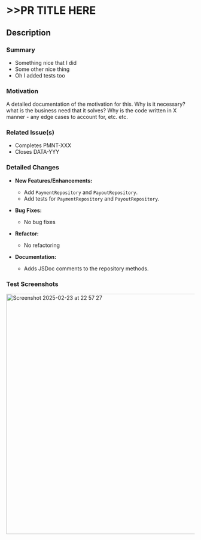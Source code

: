 # >>PR TITLE HERE

## Description

### Summary
* Something nice that I did
* Some other nice thing
* Oh I added tests too

### Motivation
A detailed documentation of the motivation for this. Why is it necessary? what is the business 
need that it solves? Why is the code written in X manner - any edge cases to account for, etc. etc.

### Related Issue(s)
- Completes PMNT-XXX
- Closes DATA-YYY

### Detailed Changes
- **New Features/Enhancements:**
  - Add `PaymentRepository` and `PayoutRepository`.
  - Add tests for `PaymentRepository` and `PayoutRepository`.

- **Bug Fixes:**
  - No bug fixes

- **Refactor:**
  - No refactoring

- **Documentation:**
  - Adds JSDoc comments to the repository methods.

### Test Screenshots

<img width="640" alt="Screenshot 2025-02-23 at 22 57 27" src="https://github.com/user-attachments/assets/0da9f972-c32b-462c-8d8b-1c71eb351cd2" />
